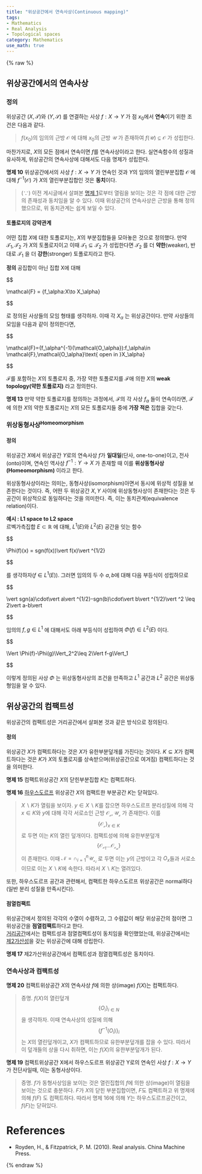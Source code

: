 ```yaml
---
title: "위상공간에서 연속사상(Continuous mapping)"
tags:
- Mathematics
- Real Analysis
- Topological spaces
category: Mathematics
use_math: true
---
```

{% raw %}

## 위상공간에서의 연속사상
### 정의
위상공간 $(X,\mathcal{T})$와 $(Y,\mathcal{S})$ 를 연결하는 사상 $f:X\to Y$ 가 점 $x_0$에서 **연속**이기 위한 조건은 다음과 같다.   
> $f(x_0)$의 임의의 근방 $\mathcal{O}$ 에 대해 $x_0$의 근방 $\mathcal{U}$ 가 존재하여 $f(\mathcal{U)}\subseteq\mathcal{O}$ 가 성립한다.   

마찬가지로, $X$의 모든 점에서 연속이면 $f$를 연속사상이라고 한다. 실연속함수의 성질과 유사하게, 위상공간의 연속사상에 대해서도 다음 명제가 성립한다.    

**명제 10** 위상공간에서의 사상 $f:X\to Y$ 가 연속인 것과 $Y$의 임의의 열린부분집합 $\mathcal{O}$ 에 대해 $f^{-1}(\mathcal{O})$ 가 $X$의 열린부분집합인 것은 **동치**이다.   
> $(\because)$ 이전 게시글에서 살펴본 [명제 1](https://ddangchani.github.io/mathematics/realanalysis_Topological_spaces(1))로부터 열림을 보이는 것은 각 점에 대한 근방의 존재성과 동치임을 알 수 있다. 이때 위상공간의 연속사상은 근방을 통해 정의했으므로, 위 동치관계는 쉽게 보일 수 있다.   

#### 토폴로지의 강약관계
어떤 집합 $X$에 대한 토폴로지는, $X$의 부분집합들을 모아놓은 것으로 정의했다. 만약 $\mathcal{T_1},\mathcal{T_2}$ 가 $X$의 토폴로지이고 이때 $\mathcal{T_1}\subseteq\mathcal{T_2}$ 가 성립한다면 $\mathcal{T_2}$ 를 더 **약한**(weaker), 반대로 $\mathcal{T_1}$ 을 더 **강한**(stronger) 토폴로지라고 한다. 

**정의** 공집합이 아닌 집합 X에 대해    

$$

\mathcal{F} = \{f_\alpha:X\to X_\alpha\}

$$   

로 정의된 사상들의 모임 형태를 생각하자. 이때 각 $X_\alpha$ 는 위상공간이다. 만약 사상들의 모임을 다음과 같이 정의한다면,   

$$

\mathcal{F}=\{f_\alpha^{-1}(\mathcal{O_\alpha}):f_\alpha\in \mathcal{F},\mathcal{O_\alpha}\text{  open  in   }X_\alpha\}

$$   

$\mathcal{F}$를 포함하는 $X$의 토폴로지 중, 가장 약한 토폴로지를 $\mathcal{F}$애 의한 $X$의 **weak topology(약한 토폴로지)** 라고 정의한다.   

**명제 13** 만약 약한 토폴로지를 정의하는 과정에서, $\mathcal{F}$의 각 사상 $f_\alpha$ 들이 연속이라면, $\mathcal{F}$에 의한 $X$의 약한 토폴로지는 $X$의 모든 토폴로지들 중에 **가장 적은** 집합을 갖는다.    

### 위상동형사상<sup>Homeomorphism</sup>
#### 정의
위상공간 $X$에서 위상공간 $Y$로의 연속사상 $f$가 **일대일**(단사, one-to-one)이고, 전사(onto)이며, 연속인 역사상 $f^{-1}:Y\to X$ 가 존재할 때 이를 **위상동형사상(Homeomorphism)** 이라고 한다.   

위상동형사상이라는 의미는, 동형사상(isomorphism)아면서 동시에 위상적 성질을 보존한다는 것이다. 즉, 어떤 두 위상공간 $X,Y$ 사이에 위상동형사상이 존재한다는 것은 두 공간이 위상적으로 동일하다는 것을 의미한다. 즉, 이는 동치관계(equivalence relation)이다.   

**예시 : L1 space to L2 space**    
르벡가측집합 $E\subset \mathbb{R}$ 에 대해, $L^1(E)$와 $L^2(E)$ 공간을 잇는 함수   

$$

\Phi(f)(x) = sgn(f(x))\vert f(x)\vert ^{1/2}

$$    

를 생각하자($f\in L^1(E)$). 그러면 임의의 두 수 $a,b$에 대해 다음 부등식이 성립하므로   

$$

\vert sgn(a)\cdot\vert a\vert ^{1/2}-sgn(b)\cdot\vert b\vert ^{1/2}\vert ^2 \leq 2\vert a-b\vert 

$$

임의의 $f,g\in L^1$ 에 대해서도 아래 부등식이 성립하여 $\Phi(f)\in L^2(E)$ 이다.   

$$

\Vert \Phi(f)-\Phi(g)\Vert_2^2\leq 2\Vert f-g\Vert_1

$$    

이렇게 정의된 사상 $\Phi$ 는 위상동형사상의 조건을 만족하고 $L^1$ 공간과 $L^2$ 공간은 위상동형임을 알 수 있다.   

## 위상공간의 컴팩트성
위상공간의 컴팩트성은 거리공간에서 살펴본 것과 같은 방식으로 정의된다.   
#### 정의
위상공간 $X$가 컴팩트하다는 것은 $X$가 유한부분덮개를 가진다는 것이다. $K\subseteq X$가 컴팩트하다는 것은 $K$가 $X$의 토폴로지를 상속받으며(위상공간으로 여겨짐) 컴팩트하다는 것을 의미한다.

**명제 15** 컴팩트위상공간 $X$의 닫힌부분집합 $K$는 컴팩트하다.   

**명제 16** [하우스도르프](https://ddangchani.github.io/mathematics/realanalysis_Topological_spaces(2)) 위상공간 $X$의 컴팩트한 부분공간 $K$는 닫혀있다.
> $X\backslash K$가 열림을 보이자. $y\in X\backslash K$를 잡으면 하우스도르프 분리성질에 의해 각 $x\in K$와 $y$에 대해 각각 서로소인 근방 $\mathcal{O_x,U_x}$ 가 존재한다. 이를 $$\{\mathcal{O_x}\}_{x\in K}$$ 로 두면 이는 $K$의 열린 덮개이다. 컴팩트성에 의해 유한부분덮개 $$\{\mathcal{O_{x_1}\ldots O_{x_n}}\}$$ 이 존재한다. 이때 $\mathcal{N}=\cap_{i=1}^n\mathcal{U_{x_i}}$ 로 두면 이는 $y$의 근방이고 각 $O_x$들과 서로소이므로 이는 $X\backslash K$에 속한다. 따라서 $X\backslash K$는 열려있다.   

또한, 하우스도르프 공간과 관련해서, 컴팩트한 하우스도르프 위상공간은 normal하다(일반 분리 성질을 만족시킨다).   

#### 점열컴팩트
위상공간에서 정의된 각각의 수열이 수렴하고, 그 수렴값이 해당 위상공간의 점이면 그 위상공간을 **점열컴팩트**하다고 한다.   
[거리공간](https://ddangchani.github.io/mathematics/realanalysis_metricspaces)에서는 컴팩트성과 점열컴팩트성이 동치임을 확인했었는데, 위상공간에서는 [제2가산성](https://ddangchani.github.io/mathematics/realanalysis_Topological_spaces(2))을 갖는 위상공간에 대해 성립한다.     

**명제 17** 제2가산위상공간에서 컴팩트성과 점열컴팩트성은 동치이다.   

### 연속사상과 컴팩트성
**명제 20** 컴팩트위상공간 $X$의 연속사상 $f$에 의한 상(image) $f(X)$는 컴팩트하다.   
> 증명. $f(X)$의 열린덮개 $$\{O_i\}_{i\in N}$$ 을 생각하자. 이때 연속사상의 성질에 의해 $$\{f^{-1}(O_i)\}_i$$는 $X$의 열린덮개이고, $X$가 컴팩트하므로 유한부분덮개를 잡을 수 있다. 따라서 이 덮개들의 상을 다시 취하면, 이는 $f(X)$의 유한부분덮개가 된다.   


**명제 19** 컴팩트위상공간 X에서 하우스도르프 위상공간 Y로의 연속인 사상 $f:X\to Y$ 가 전단사일때, 이는 동형사상이다.    
> 증명. $f$가 동형사상임을 보이는 것은 열린집합의 $f$에 의한 상(image)이 열림을 보이는 것으로 충분하다. $F$가 $X$의 닫힌 부분집합이면, $F$도 컴팩트하고 위 명제에 의해 $f(F)$ 도 컴팩트하다. 따라서 명제 16에 의해 $Y$는 하우스도르프공간이고, $f(F)$는 닫혀있다.



# References
 - Royden, H., & Fitzpatrick, P. M. (2010). Real analysis. China Machine Press.

{% endraw %}